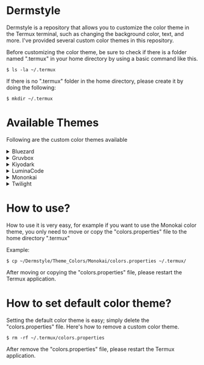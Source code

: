 # Dermstyle
Dermstyle is a repository that allows you to customize the color theme in the Termux terminal, such as changing the background color, text, and more. I've provided several custom color themes in this repository.

Before customizing the color theme, be sure to check if there is a folder named ".termux" in your home directory by using a basic command like this.

```$ ls -la ~/.termux```

If there is no ".termux" folder in the home directory, please create it by doing the following:

```$ mkdir ~/.termux```

# Available Themes
Following are the custom color themes available

<details>
  <summary>Bluezard</summary>
  
  ![Bluezard](./Theme_Colors/Bluezard/bluezard.jpg)
  - colors.properties is available at [Bluezard/colors.properties](./Theme_Colors/Bluezard/colors.properties)
</details>

<details>
  <summary>Gruvbox</summary>

  ![Gruvbox](./Theme_Colors/Gruvbox/gruvbox.jpg)
  - colors.properties is available at [Gruvbox/colors.properties](./Theme_Colors/Gruvbox/colors.properties)
</details>

<details>
  <summary>Kiyodark</summary>

  ![Kiyodark](./Theme_Colors/Kiyodark/kiyodark.jpg)
  - colors.properties is available at [Kiyodark/colors.properties](./Theme_Colors/Kiyodark/colors.properties)
</details>

<details>
  <summary>LuminaCode</summary>

  ![LuminaCode](./Theme_Colors/LuminaCode/luminacode.jpg)
  - colors.properties is available at [LuminaCode/colors.properties](./Theme_Colors/LuminaCode/colors.properties)
</details>

<details>
  <summary>Mononkai</summary>
  
  ![LuminaCode](./Theme_Colors/Monokai/monokai.jpg)
  - colors.properties is available at [Monokai/colors.properties](./Theme_Colors/Monokai/colors.properties)
</details>

<details>
  <summary>Twilight</summary>

  ![Twilight](./Theme_Colors/Twilight/twilight.jpg)
  - colors.properties is available at [Twilight/colors.properties](./Theme_Colors/Twilight/colors.properties)
</details>


# How to use?
How to use it is very easy, for example if you want to use the Monokai color theme, you only need to move or copy the "colors.properties" file to the home directory ".termux"

Example:

```$ cp ~/Dermstyle/Theme_Colors/Monokai/colors.properties ~/.termux/```

After moving or copying the "colors.properties" file, please restart the Termux application.

# How to set default color theme?
Setting the default color theme is easy; simply delete the "colors.properties" file. Here's how to remove a custom color theme.

```$ rm -rf ~/.termux/colors.properties```

After remove the "colors.properties" file, please restart the Termux application.
